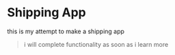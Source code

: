 # Shipping App

this is my attempt to make a shipping app

> i will complete functionality as soon as i learn more